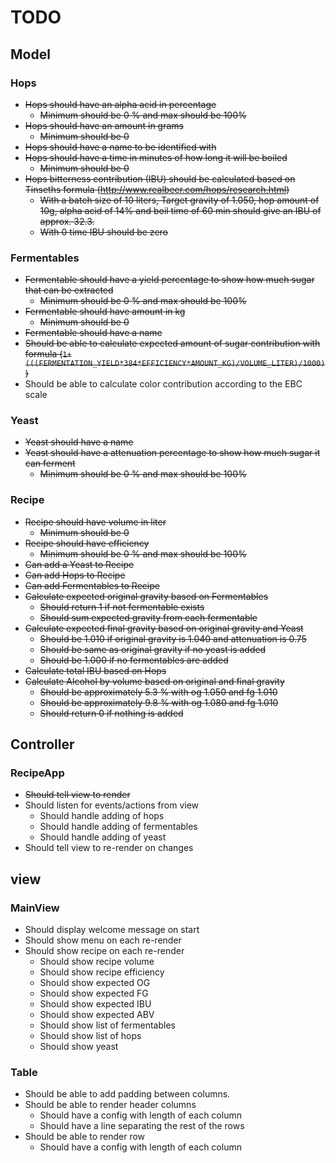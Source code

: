 
# TODO

## Model

### Hops
* ~~Hops should have an alpha acid in percentage~~
  * ~~Minimum should be 0 % and max should be 100%~~
* ~~Hops should have an amount in grams~~
  * ~~Minimum should be 0~~
* ~~Hops should have a name to be identified with~~
* ~~Hops should have a time in minutes of how long it will be boiled~~
  * ~~Minimum should be 0~~
* ~~Hops bitterness contribution (IBU) should be calculated based on Tinseths formula (http://www.realbeer.com/hops/research.html)~~
  * ~~With a batch size of 10 liters, Target gravity of 1.050, hop amount of 10g, alpha acid of 14% and boil time of 60 min should give an IBU of approx. 32.3.~~
  * ~~With 0 time IBU should be zero~~

### Fermentables
* ~~Fermentable should have a yield percentage to show how much sugar that can be extracted~~
  * ~~Minimum should be 0 % and max should be 100%~~
* ~~Fermentable should have amount in kg~~
  * ~~Minimum should be 0~~
* ~~Fermentable should have a name~~
* ~~Should be able to calculate expected amount of sugar contribution with formula (`1+(((FERMENTATION_YIELD*384*EFFICIENCY*AMOUNT_KG)/VOLUME_LITER)/1000)`)~~
* Should be able to calculate color contribution according to the EBC scale

### Yeast
* ~~Yeast should have a name~~
* ~~Yeast should have a attenuation percentage to show how much sugar it can ferment~~
  * ~~Minimum should be 0 % and max should be 100%~~

### Recipe
* ~~Recipe should have volume in liter~~
  * ~~Minimum should be 0~~
* ~~Recipe should have efficiency~~
  * ~~Minimum should be 0 % and max should be 100%~~
* ~~Can add a Yeast to Recipe~~
* ~~Can add Hops to Recipe~~
* ~~Can add Fermentables to Recipe~~
* ~~Calculate expected original gravity based on Fermentables~~
  * ~~Should return 1 if not fermentable exists~~
  * ~~Should sum expected gravity from each fermentable~~
* ~~Calculate expected final gravity based on original gravity and Yeast~~
  * ~~Should be 1.010 if original gravity is 1.040 and attenuation is 0.75~~
  * ~~Should be same as original gravity if no yeast is added~~
  * ~~Should be 1.000 if no fermentables are added~~
* ~~Calculate total IBU based on Hops~~
* ~~Calculate Alcohol by volume based on original and final gravity~~
  * ~~Should be approximately 5.3 % with og 1.050 and fg 1.010~~
  * ~~Should be approximately 9.8 % with og 1.080 and fg 1.010~~
  * ~~Should return 0 if nothing is added~~

## Controller

### RecipeApp

* ~~Should tell view to render~~
* Should listen for events/actions from view
  * Should handle adding of hops
  * Should handle adding of fermentables
  * Should handle adding of yeast
* Should tell view to re-render on changes

## view

### MainView
* Should display welcome message on start
* Should show menu on each re-render
* Should show recipe on each re-render
  * Should show recipe volume
  * Should show recipe efficiency
  * Should show expected OG
  * Should show expected FG
  * Should show expected IBU
  * Should show expected ABV
  * Should show list of fermentables
  * Should show list of hops
  * Should show yeast

### Table
* Should be able to add padding between columns.
* Should be able to render header columns
  * Should have a config with length of each column
  * Should have a line separating the rest of the rows
* Should be able to render row
  * Should have a config with length of each column
